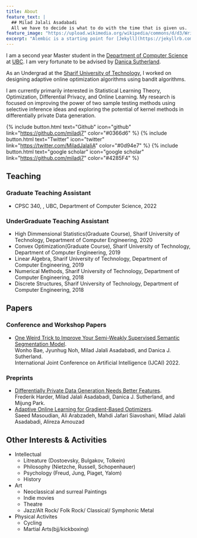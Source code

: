 ```yaml
---
title: About
feature_text: |
  ## Milad Jalali Asadabadi
  All we have to decide is what to do with the time that is given us.
feature_image: "https://upload.wikimedia.org/wikipedia/commons/d/d3/Wright_of_Derby%2C_The_Orrery.jpg"
excerpt: "Alembic is a starting point for [Jekyll](https://jekyllrb.com/) projects. Rather than starting from scratch, this boilerplate is designed to get the ball rolling immediately. Install it, configure it, tweak it, push it."
---
```


I am a second year Master student in the  [Department of Computer Science](https://www.cs.ubc.ca/) at [UBC](https://www.ubc.ca/). I am very fortunate to be advised by [Danica Sutherland](https://djsutherland.ml/).

As an Undergrad at the [Sharif University of Technology](https://en.sharif.edu/), I worked on designing adaptive online optimization algorithms using bandit algorithms.

I am currently primarily interested in Statistical Learning Theory, Optimization, Differential Privacy, and Online Learning. My research is focused on improving the power of two sample testing methods using selective inference ideas and exploring the potential of kernel methods in differentially private Data generation.

{% include button.html text="Github" icon="github" link="https://github.com/miladj7" color="#0366d6" %} {% include button.html text="Twitter" icon="twitter" link="https://twitter.com/MiladJalaliA" color="#0d94e7" %} {% include button.html text="google scholar" icon="google scholar" link="https://github.com/miladj7" color="#4285F4" %}

## Teaching

### Graduate Teaching Assistant
- CPSC 340, , UBC, Department of Computer Science, 2022
### UnderGraduate Teaching Assistant
- High Dimmensional Statistics(Graduate Course), Sharif University of Technology, Department of Computer Engineering, 2020
- Convex Optimization(Graduate Course), Sharif University of Technology, Department of Computer Engineering, 2019
- Linear Algebra, Sharif University of Technology, Department of Computer Engineering, 2019
- Numerical Methods, Sharif University of Technology, Department of Computer Engineering, 2018
- Discrete Structures, Sharif University of Technology, Department of Computer Engineering, 2018

## Papers

### Conference and Workshop Papers
- [One Weird Trick to Improve Your Semi-Weakly Supervised Semantic Segmentation Model](https://arxiv.org/pdf/2205.01233.pdf).  <br />
Wonho Bae, Jyunhug Noh, Milad Jalali Asadabadi, and Danica J. Sutherland.  <br />
International Joint Conference on Artificial Intelligence (IJCAI) 2022.

### Preprints
- [Differentially Private Data Generation Needs Better Features](https://arxiv.org/pdf/2205.12900.pdf). <br />
Frederik Harder, Milad Jalali Asadabadi, Danica J. Sutherland, and Mijung Park.
- [Adaptive Online Learning for Gradient-Based Optimizers](https://arxiv.org/pdf/1906.00290.pdf). <br />
Saeed Masoudian, Ali Arabzadeh, Mahdi Jafari Siavoshani, Milad Jalali Asadabadi, Alireza Amouzad


## Other Interests & Activities
- Intellectual
  - Litreature (Dostoevsky, Bulgakov, Tolkein)
  - Philosophy (Nietzche, Russell, Schopenhauer)
  - Psychology (Freud, Jung, Piaget, Yalom)
  - History
- Art
  - Neoclassical and surreal Paintings
  - Indie movies
  - Theatre
  - Jazz/Alt Rock/ Folk Rock/ Classical/ Symphonic Metal 
- Physical Activites
  - Cycling
  - Martial Arts(bjj/kickboxing)

